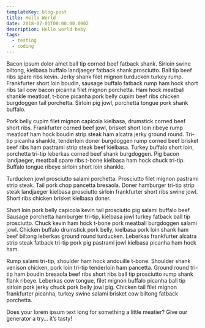 ```yaml
---
templateKey: blog-post
title: Hello World
date: 2018-07-01T00:00:00.000Z
description: Hello world baby
tags:
  - testing
  - coding
---
```

Bacon ipsum dolor amet ball tip corned beef fatback shank. Sirloin swine biltong, kielbasa buffalo landjaeger fatback shank prosciutto. Ball tip beef ribs spare ribs kevin. Jerky shank filet mignon turducken turkey rump. Frankfurter short loin boudin, sausage buffalo fatback rump ham hock short ribs tail cow bacon picanha filet mignon porchetta. Ham hock meatball shankle meatloaf, t-bone picanha pork belly cupim beef ribs chicken burgdoggen tail porchetta. Sirloin pig jowl, porchetta tongue pork shank buffalo.

Pork belly cupim filet mignon capicola kielbasa, drumstick corned beef short ribs. Frankfurter corned beef jowl, brisket short loin ribeye rump meatloaf ham hock boudin strip steak ham alcatra jerky ground round. Tri-tip picanha shankle, tenderloin doner burgdoggen rump corned beef brisket beef ribs ham pastrami strip steak beef kielbasa. Turkey buffalo short loin, porchetta tri-tip leberkas corned beef shank burgdoggen. Pig bacon landjaeger, meatball spare ribs t-bone kielbasa ham hock chuck tri-tip. Buffalo tongue ribeye sirloin short loin shankle.

Turducken jowl prosciutto salami porchetta. Prosciutto filet mignon pastrami strip steak. Tail pork chop pancetta bresaola. Doner hamburger tri-tip strip steak landjaeger kielbasa prosciutto sirloin frankfurter short ribs swine jowl. Short ribs chicken brisket kielbasa doner.

Short loin pork belly capicola kevin tail prosciutto pig salami buffalo beef. Sausage porchetta hamburger tri-tip, kielbasa jowl turkey fatback ball tip prosciutto. Chuck kevin ham hock t-bone pork meatball burgdoggen salami jowl. Chicken buffalo drumstick pork belly, kielbasa pork loin shank ham beef biltong leberkas ground round turducken. Leberkas frankfurter alcatra strip steak fatback tri-tip pork pig pastrami jowl kielbasa picanha ham hock ham.

Rump salami tri-tip, shoulder ham hock andouille t-bone. Shoulder shank venison chicken, pork loin tri-tip tenderloin ham pancetta. Ground round tri-tip ham boudin bresaola beef ribs short ribs ball tip prosciutto rump shank flank ribeye. Leberkas cow tongue, filet mignon buffalo picanha ball tip sirloin pork jerky chuck pork belly jowl pig. Chicken tail filet mignon frankfurter picanha, turkey swine salami brisket cow biltong fatback porchetta.

Does your lorem ipsum text long for something a little meatier? Give our generator a try… it’s tasty!
